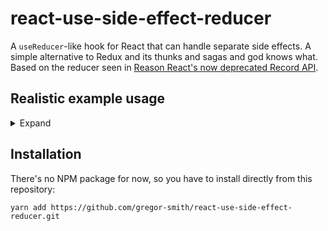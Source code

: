 # react-use-side-effect-reducer

A `useReducer`-like hook for React that can handle separate side effects. A simple alternative to Redux and its thunks and sagas and god knows what. Based on the reducer seen in [Reason React's now deprecated Record API](https://reasonml.github.io/reason-react/docs/en/state-actions-reducer#state-update-through-reducer).


## Realistic example usage
<details>
<summary>Expand</summary>

```typescript
import React from 'react'
import {
    useSideEffectReducer,
    update,
    sideEffect,
    updateWithSideEffect,
    noUpdate,
    Update,
} from 'react-use-side-effect-reducer'

import api from './api'


type RequestState<TOk, TError> =
    | { tag: 'Waiting' }
    | { tag: 'InProgress' }
    | { tag: 'Done', data: TOk }
    | { tag: 'Error', error: TError }


type State = {
    searchQuery: string
    searchRequest: RequestState<string[], unknown>
}


type Action =
    | { tag: 'UpdateSearchQuery', query: string }
    | { tag: 'SendSearchRequest' }
    | { tag: 'SearchRequestDone', results: string[] }
    | { tag: 'SearchRequestError', error: unknown }
    | { tag: 'LogMessage', message: string }
    | { tag: 'NotYetImplemented' }


function createInitialState(): State {
    return {
        searchQuery: '',
        searchRequest: { tag: 'Waiting' }
    }
}


function reducer(state: State, action: Action): Update<State, Action> {
    switch (action.tag) {
        case 'UpdateSearchQuery':
            return update({
                ...state,
                searchQuery: action.query
            })
        case 'SendSearchRequest':
            // side effects are always executed after the update
            return updateWithSideEffect(
                {
                    ...state,
                    searchRequest: { tag: 'InProgress' }
                },
                // they can be async or sync, doesn't matter
                async (dispatch, state) => {
                    const response = await api.search(state.searchQuery)
                    if (response.ok) {
                        dispatch({
                            tag: 'SearchRequestDone',
                            results: response.results
                        })
                    }
                    else {
                        dispatch({
                            tag: 'SearchRequestError',
                            error: response.error
                        })
                    }
                }
            )
        case 'SearchRequestDone':
            return update({
                ...state,
                searchRequest: {
                    tag: 'Done',
                    data: action.results
                }
            })
        case 'SearchRequestError':
            return update({
                ...state,
                searchRequest: {
                    tag: 'Error',
                    error: action.error
                }
            })
        case 'LogMessage':
            return sideEffect(() => console.log(action.message))
        case 'NotYetImplemented':
            return noUpdate
    }
}


function App() {
    const [ state, dispatch ] = useSideEffectReducer(
        createInitialState,
        reducer
    )

    // pass relevant state and the dispatch function to children
}
```
</details>

## Installation
There's no NPM package for now, so you have to install directly from this repository:

```
yarn add https://github.com/gregor-smith/react-use-side-effect-reducer.git
```
